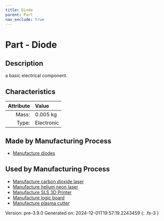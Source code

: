 ```yaml
---
title: Diode
parent: Part
nav_exclude: true
---
```

# Part - Diode

## Description
a basic electrical component.

## Characteristics

| Attribute      | Value |
|--------:|:------|
|Mass:|0.005 kg|
|Type:|Electronic|

## Made by Manufacturing Process

- [Manufacture diodes](../process/manufacture-diodes.html)

## Used by Manufacturing Process

- [Manufacture carbon dioxide laser](../process/manufacture-carbon-dioxide-laser.html)
- [Manufacture helium neon laser](../process/manufacture-helium-neon-laser.html)
- [Manufacture SLS 3D Printer](../process/manufacture-sls-3d-printer.html)
- [Manufacture logic board](../process/manufacture-logic-board.html)
- [Manufacture plasma cutter](../process/manufacture-plasma-cutter.html)


Version: pre-3.9.0 Generated on: 2024-12-01T19:57:19.2243459
{: .fs-3 }

